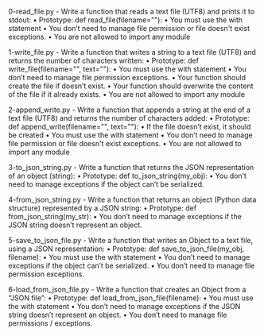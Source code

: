 0-read_file.py - Write a function that reads a text file (UTF8) and prints it to stdout:
    • Prototype: def read_file(filename=""):
    • You must use the with statement
    • You don’t need to manage file permission or file doesn't exist exceptions.
    • You are not allowed to import any module

1-write_file.py - Write a function that writes a string to a text file (UTF8) and returns the number of characters written:
    • Prototype: def write_file(filename="", text=""):
    • You must use the with statement
    • You don’t need to manage file permission exceptions.
    • Your function should create the file if doesn’t exist.
    • Your function should overwrite the content of the file if it already exists.
    • You are not allowed to import any module

2-append_write.py - Write a function that appends a string at the end of a text file (UTF8) and returns the number of characters added:
    • Prototype: def append_write(filename="", text=""):
    • If the file doesn’t exist, it should be created
    • You must use the with statement
    • You don’t need to manage file permission or file doesn't exist exceptions.
    • You are not allowed to import any module

3-to_json_string.py - Write a function that returns the JSON representation of an object (string):
    • Prototype: def to_json_string(my_obj):
    • You don’t need to manage exceptions if the object can’t be serialized.

4-from_json_string.py - Write a function that returns an object (Python data structure) represented by a JSON string:
    • Prototype: def from_json_string(my_str):
    • You don’t need to manage exceptions if the JSON string doesn’t represent an object.

5-save_to_json_file.py - Write a function that writes an Object to a text file, using a JSON representation:
    • Prototype: def save_to_json_file(my_obj, filename):
    • You must use the with statement
    • You don’t need to manage exceptions if the object can’t be serialized.
    • You don’t need to manage file permission exceptions.

6-load_from_json_file.py - Write a function that creates an Object from a “JSON file”:
    • Prototype: def load_from_json_file(filename):
    • You must use the with statement
    • You don’t need to manage exceptions if the JSON string doesn’t represent an object.
    • You don’t need to manage file permissions / exceptions.

